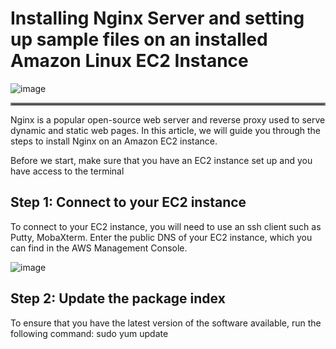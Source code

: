 # Installing Nginx Server and setting up sample files on an installed Amazon Linux EC2 Instance

![image](https://user-images.githubusercontent.com/106432527/218156187-e577a5d3-1e1b-4a16-b55a-cb64c40da569.png)

<hr style="border:2px solid gray">

Nginx is a popular open-source web server and reverse proxy used to serve dynamic and static web pages. In this article, we will guide you through the steps to install Nginx on an Amazon EC2 instance.

Before we start, make sure that you have an EC2 instance set up and you have access to the terminal

## Step 1: Connect to your EC2 instance
To connect to your EC2 instance, you will need to use an ssh client such as Putty, MobaXterm. Enter the public DNS of your EC2 instance, which you can find in the AWS Management Console.

![image](https://user-images.githubusercontent.com/106432527/218156640-1aadc6f7-92de-4a3d-81f8-51473095480e.png)

## Step 2: Update the package index
To ensure that you have the latest version of the software available, run the following command:
sudo yum update
